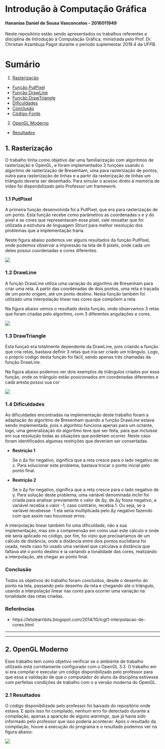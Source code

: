 <h1>Introdução à Computação Gráfica</h1>
<h4>Hananias Daniel de Sousa Vasconcelos - 2016011949</h4>

Neste repositório estão sendo apresentados os trabalhos referentes a disciplina de Introdução à Computação Gráfica, ministrada pelo Prof. Dr. Christian Azambuja Pagot durante o período suplementar 2019.4 da UFPB.

<h1>Sumário</h1>

  1. <a href="https://github.com/hananiasd/Computacao_Grafica#1-rasteriza%C3%A7%C3%A3o">Rasterização</a>
  
   - <a href="https://github.com/hananiasd/Computacao_Grafica#11-putpixel">Função PutPixel</a>
   - <a href="https://github.com/hananiasd/Computacao_Grafica#12-drawline">Função DrawLine</a>
   - <a href="https://github.com/hananiasd/Computacao_Grafica#13-drawtriangle">Função DrawTriangle</a>
   - <a href="https://github.com/hananiasd/Computacao_Grafica#14-dificuldades">Dificuldades</a>
   - <a href="https://github.com/hananiasd/Computacao_Grafica#conclus%C3%A3o">Conclusão</a>
   - <a href="https://github.com/hananiasd/Computacao_Grafica/tree/master/T1_rasteriza%C3%A7%C3%A3o">Código-Fonte</a></li>
  
  2. <a href="https://github.com/hananiasd/Computacao_Grafica#2-opengl-moderno">OpenGL Moderno</a>
  
   - <a href="https://github.com/hananiasd/Computacao_Grafica#21-resultados">Resultados</a>

<h2>1. Rasterização</h2>
<p>O trabalho tinha como objetivo dar uma familiarização com algoritmos de rasterização e OpenGL, e foram implementados 3 funções usando o algoritmo de rasterização de Bresenham, uma para rasterização de pontos, outra para rasterização de linhas e a partir da rasterização de linhas um triângulo deveria ser desenhado. Para simular o acesso direto à memória de vídeo foi disponibilizado pelo Professor um framework.</p>

<h3>1.1 PutPixel</h3>
<p>A primeira função desenvolvida foi a PutPixel, que era para rasterização de um ponto. Esta função recebe como parâmetros as coordenadas x e y do pixel e as cores que representavam esse pixel, vale ressaltar que foi utilizada a estrutura de linguagem <i>Struct</i> para melhor resolução dos problemas que a implementação traria.</p>
<p>Neste figura abaixo podemos ver alguns resultados da função PutPixel, onde podemos observar a impressão na tela de 6 pixels, onde cada um deles possui coordenadas e cores diferentes.</p>
<img src="https://raw.githubusercontent.com/hananiasd/Computacao_Grafica/master/T1_rasteriza%C3%A7%C3%A3o/img/PutPixel.png">
<h3>1.2 DrawLine</h3>
<p>A função DrawLine utiliza uma variação do algoritmo de Bresenham para criar uma reta. A partir das coordenadas de dois pontos, uma reta é traçada de um ponto origem, até um ponto destino. Nesta função também foi utilizado uma interpolação linear nas cores que compõem a reta.</p>
<p>Na figura abaixo vemos o resultado desta função, onde observamos 3 retas que foram criadas pelo algoritmo, com 3 diferentes angulações e cores.</p>
<img src="https://raw.githubusercontent.com/hananiasd/Computacao_Grafica/master/T1_rasteriza%C3%A7%C3%A3o/img/DrawLine.png">
<h3>1.3 DrawTriangle</h3>
<p>Esta funçaõ era totalmente dependente da DrawLine, pois criando a função que cria retas, bastava definir 3 retas que iria ser criado um triângulo. Logo, o próprio código desta função foi fácil, sendo apenas três chamadas da função DrawLine.</p>
<p>Na figura abaixo podemos ver dois exemplos de triângulos criados por essa função, onde os triângulo estão posicionados em coordenadas diferentes e cada aresta possui sua cor</p>
<img src="https://raw.githubusercontent.com/hananiasd/Computacao_Grafica/master/T1_rasteriza%C3%A7%C3%A3o/img/DrawTriangle.png">
<h3>1.4 Dificuldades</h3>
<p>As dificuldades encontradas na implementação deste trabalho foram a adaptação do algoritmo de Bresenham quando a função DrawLine estava sendo implementada, pois o algoritmo funciona apenas para um octante, logo, uma generalização do algoritmo teve que ser feita, para que incluisse em sua resolução todas as situações que poderiam ocorrer. Neste caso foram identificados algumas restrições que deveriam ser consertadas.
  <ul>
    <li><strong>Restrição 1</strong></li>
    <p>Se o Δx for negativo, significa que a reta cresce para o lado negativo de x. Para solucionar este problema, bastava trocar o ponto inicial pelo ponto final.</p>
    <li><strong>Restrição 2</strong></li>
    <p>Se o Δy for negativo, significa que a reta cresce para o lado negativo de y. Para solução deste problema, uma variável denominada <i>inclin</i> foi criada para analisar previamente o valor de Δy, de Δy fosse negativo, a variável recebia o valor -1, caso contrário, recebia 1. Ou seja, se a variável recebesse -1 ela seria multiplicada pelo Δy negativo fazendo com que assim nao houvesse erros.</p>
  </ul>
  <p>A interpolação linear também foi uma dificuldade, não a sua implementação, mas sim a compreensão em como usar este cálculo e onde ele seria aplicado no código, por fim, foi visto que precisariamos de um cálculo de distância, onde a distância entre dois pontos euclidiana foi usada, neste caso foi usado uma variável que calculava a distância que faltava até o ponto destino e ia variando a tonalidade das cores, realizando a interpolação, até chegar ao ponto final.</p>
  <h3>Conclusão</h3>
  <p>Todos os objetivos do trabalho foram concluídos, desde o desenho do ponto na tela, passando pelo desenho da reta e chegando até o triângulo, usando a interpolação linear nas cores para ocorrer uma variação na tonalidade das retas criadas.</p>
  <h3>Referências</h3>
  <ul>
  <li>https://letslearnbits.blogspot.com/2014/10/icgt1-interpolacao-de-cores.html</li>
  </ul>

---
---

<h2>2. OpenGL Moderno</h2>
<p>Esse trabalho tem como objetivo verificar se o ambiente de trabalho utilizado está corretamente configurado com o OpenGL 3.3. O trabalho em si era compilar e executar um código disponibilizado pelo professor para que essa a validação de que o computador do aluno da disciplina estivesse com perfeitas condições de trabalho com o a versão moderna do OpenGL.</p>

<h3>2.1 Resultados</h3>
<p>O código disponibilizado pelo professor foi baixado do repositório onde estava. E após isso foi compilado, nenhum erro foi detectado durante a compilação, apenas a aparição de alguns <i>warnings</i>, que já havia sido informado pelo professor que isso poderia acontecer. Após o resultado da compilação, houve a execução do programa e o resultado podemos ver na figura abaixo:</p>

<img src=https://github.com/hananiasd/Computacao_Grafica/blob/master/T2_opengl_moderno/img/cg_atividade2.gif>
